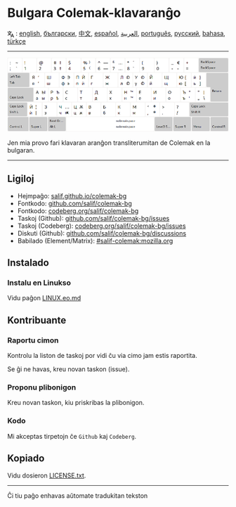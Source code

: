 # Bulgara Colemak-klavaranĝo

<span><svg xmlns="http://www.w3.org/2000/svg" width="15" height="15" fill="none"
style="vertical-align: sub;" viewBox="0 0 24 24" stroke="currentColor"
stroke-width="2" stroke-linecap="round" stroke-linejoin="round"><path
class="st0" d="M2,16c0.1,0,8-5,9-7c0.6-1.3,1-5,1-5h3H1h7V1" /><line
class="st0" x1="4" y1="8" x2="12" y2="16" /><polygon class="st0"
points="15,19 21,19 23,23 18,11 13,23 " /></svg> : [english](README.md), [български](README.bg.md), [中文](README.zh-CN.md), [español](README.es.md), [العربية](README.ar.md), [português](README.pt.md), [русский](README.ru.md), [bahasa](README.id.md), [türkçe](README.tr.md)</span>

---

![Antaŭrigardu la bulgaran Colemak](./media/preview.png)

Jen mia provo fari klavaran aranĝon transliterumitan de Colemak en la bulgaran.

---

## Ligiloj

* Hejmpaĝo: [salif.github.io/colemak-bg](https://salif.github.io/colemak-bg/)
* Fontkodo: [github.com/salif/colemak-bg](https://github.com/salif/colemak-bg)
* Fontkodo: [codeberg.org/salif/colemak-bg](https://codeberg.org/salif/colemak-bg)
* Taskoj (Github): [github.com/salif/colemak-bg/issues](https://github.com/salif/colemak-bg/issues)
* Taskoj (Codeberg): [codeberg.org/salif/colemak-bg/issues](https://codeberg.org/salif/colemak-bg/issues)
* Diskuti (Github): [github.com/salif/colemak-bg/discussions](https://github.com/salif/colemak-bg/discussions)
* Babilado (Element/Matrix): [#salif-colemak:mozilla.org](https://matrix.to/#/#salif-colemak:mozilla.org)

## Instalado

### Instalu en Linukso

Vidu paĝon [LINUX.eo.md](./LINUX.eo.md)

## Kontribuante

### Raportu cimon

Kontrolu la liston de taskoj por vidi ĉu via cimo jam estis raportita.

Se ĝi ne havas, kreu novan taskon (issue).

### Proponu plibonigon

Kreu novan taskon, kiu priskribas la plibonigon.

### Kodo

Mi akceptas tirpetojn ĉe `Github` kaj `Codeberg`.

## Kopiado

Vidu dosieron [LICENSE.txt](./LICENSE.txt).

---

Ĉi tiu paĝo enhavas aŭtomate tradukitan tekston
